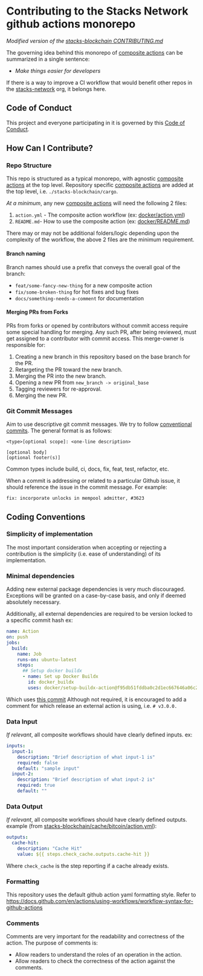 # Contributing to the Stacks Network github actions monorepo

_Modified version of the [stacks-blockchain CONTRIBUTING.md](https://github.com/stacks-network/stacks-blockchain/blob/master/CONTRIBUTING.md)_

The governing idea behind this monorepo of [composite actions](https://docs.github.com/en/actions/creating-actions/creating-a-composite-action) can be summarized in a single sentence:

- _Make things easier for developers_

If there is a way to improve a CI workflow that would benefit other repos in the [stacks-network](https://github.com/stacks-network) org, it belongs here.

## Code of Conduct

This project and everyone participating in it is governed by this [Code of Conduct](./CODE_OF_CONDUCT.md).

## How Can I Contribute?

### Repo Structure

This repo is structured as a typical monorepo, with agnostic [composite actions](https://docs.github.com/en/actions/creating-actions/creating-a-composite-action) at the top level.
Repository specific [composite actions](https://docs.github.com/en/actions/creating-actions/creating-a-composite-action) are added at the top level, i.e. `./stacks-blockchain/cargo`.

_At a minimum_, any new [composite actions](https://docs.github.com/en/actions/creating-actions/creating-a-composite-action) will need the following 2 files:

1. `action.yml` - The composite action workflow (ex: [docker/action.yml](./docker/action.yml))
2. `README.md`- How to use the composite action (ex: [docker/README.md](./docker/README.md))

There may or may not be additional folders/logic depending upon the complexity of the workflow, the above 2 files are the minimum requirement.

#### Branch naming

Branch names should use a prefix that conveys the overall goal of the branch:

- `feat/some-fancy-new-thing` for a new composite action
- `fix/some-broken-thing` for hot fixes and bug fixes
- `docs/something-needs-a-comment` for documentation

#### Merging PRs from Forks

PRs from forks or opened by contributors without commit access require
some special handling for merging. Any such PR, after being reviewed,
must get assigned to a contributor with commit access. This merge-owner
is responsible for:

1. Creating a new branch in this repository based on the base branch
   for the PR.
2. Retargeting the PR toward the new branch.
3. Merging the PR into the new branch.
4. Opening a new PR from `new_branch -> original_base`
5. Tagging reviewers for re-approval.
6. Merging the new PR.

### Git Commit Messages

Aim to use descriptive git commit messages. We try to follow [conventional commits](https://www.conventionalcommits.org/en/v1.0.0/).
The general format is as follows:

```
<type>[optional scope]: <one-line description>

[optional body]
[optional footer(s)]
```

Common types include build, ci, docs, fix, feat, test, refactor, etc.

When a commit is addressing or related to a particular Github issue, it
should reference the issue in the commit message. For example:

```
fix: incorporate unlocks in mempool admitter, #3623
```

## Coding Conventions

### Simplicity of implementation

The most important consideration when accepting or rejecting a contribution is
the simplicity (i.e. ease of understanding) of its implementation.

### Minimal dependencies

Adding new external package dependencies is very much discouraged. Exceptions will be
granted on a case-by-case basis, and only if deemed absolutely necessary.

Additionally, all external dependencies are required to be version locked to a specific commit hash
ex:

```yaml
name: Action
on: push
jobs:
  build:
    name: Job
    runs-on: ubuntu-latest
    steps:
      ## Setup docker buildx
      - name: Set up Docker Buildx
        id: docker_buildx
        uses: docker/setup-buildx-action@f95db51fddba0c2d1ec667646a06c2ce06100226 # v3.0.0
```

Which uses [this commit](https://github.com/docker/setup-buildx-action/commit/f95db51fddba0c2d1ec667646a06c2ce06100226)
Although not required, it is encouraged to add a comment for which release an external action is using, i.e. `# v3.0.0.`

### Data Input

_If relevant_, all composite workflows should have clearly defined inputs.
ex:

```yaml
inputs:
  input-1:
    description: "Brief description of what input-1 is"
    required: false
    default: "sample input"
  input-2:
    description: "Brief description of what input-2 is"
    required: true
    default: ""
```

### Data Output

_If relevant_, all composite workflows should have clearly defined outputs.
example (from [stacks-blockchain/cache/bitcoin/action.yml](./stacks-blockchain/cache/bitcoin/action.yml)):

```yaml
outputs:
  cache-hit:
    description: "Cache Hit"
    value: ${{ steps.check_cache.outputs.cache-hit }}
```

Where `check_cache` is the step reporting if a cache already exists.

### Formatting

This repository uses the default github action yaml formatting style. Refer to https://docs.github.com/en/actions/using-workflows/workflow-syntax-for-github-actions

### Comments

Comments are very important for the readability and correctness of the action. The purpose of comments is:

- Allow readers to understand the roles of an operation in the action.
- Allow readers to check the correctness of the action against the comments.
